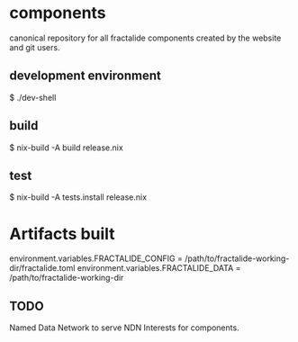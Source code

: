 # components
canonical repository for all fractalide components created by the website and git users.

## development environment

$ ./dev-shell

## build

$ nix-build -A build release.nix

## test

$ nix-build -A tests.install release.nix

# Artifacts built

environment.variables.FRACTALIDE_CONFIG = /path/to/fractalide-working-dir/fractalide.toml
environment.variables.FRACTALIDE_DATA = /path/to/fractalide-working-dir

## TODO
Named Data Network to serve NDN Interests for components.

